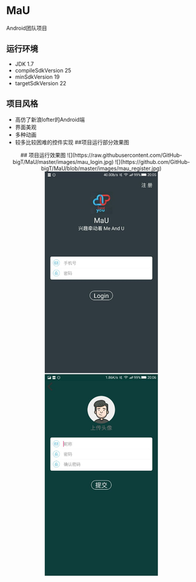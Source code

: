 # MaU
Android团队项目
## 运行环境
* JDK 1.7
* compileSdkVersion 25
* minSdkVersion 19
* targetSdkVersion 22
## 项目风格
* 高仿了新浪lofter的Android端
* 界面美观
* 多种动画
* 较多比较困难的控件实现
##项目运行部分效果图
<div  style="text-align:center;">
## 项目运行效果图
![](https://raw.githubusercontent.com/GitHub-bigT/MaU/master/images/mau_login.jpg)
![](https://github.com/GitHub-bigT/MaU/blob/master/images/mau_register.jpg)
<div  style="text-align:center;">
<div>
  <img src="https://raw.githubusercontent.com/GitHub-bigT/MaU/master/images/mau_login.jpg" width="300px"/>
  <img src="https://github.com/GitHub-bigT/MaU/blob/master/images/mau_register.jpg" width="300px"/>
</div>
<div>
  
</div>
</div>

